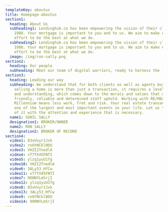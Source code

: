 ```yaml
---
templateKey: aboutus
title: Homepage-aboutus
section1:
  heading: About Us
  subheading1: Lendinghub.ca has been empowering the vision of their clients since
    1988. Your mortgage is important to you and to us. We aim to make every
    effort to be the best at what we do.
  subheading2: Lendinghub.ca has been empowering the vision of their clients since
    1988. Your mortgage is important to you and to us. We aim to make every
    effort to be the best at what we do.
  image: /img/ron-sally.png
section2:
  heading: Our people
  subheading: Meet our team of digital warriors, ready to harness the force for good.
section3:
  heading: Leading our way
  subheading: We understand that for both clients as well as agents buying or
    selling a home is more than just a transaction, it requires a level of trust
    and understanding, which comes down to the morals and values that our
    friendly, reliable and determined staff uphold. Working with RE/MAX
    Millennium means less work, fret and risk. Your real estate transaction is
    one of the largest and most important events in your life. Let us take care
    of it with the attention and experience that is necessary.
  name1: SUNIL SALLY
  designation1: BROKER/OWNER
  name2: RON SALLY
  designation2: BROKER OF RECORD
section4:
  video1: 83xUvyr1Jxk
  video2: roUtNCkl0OU
  video3: VHZI2TnedlA
  video4: vT7fX45FNTI
  video5: ylzq1yuU1Tg
  video10: VHZI2TnedlA
  video6: 3ALy53_HfCw
  video11: vT7fX45FNTI
  video7: 9O0NYLmSrjI
  video12: ylzq1yuU1Tg
  video8: 83xUvyr1Jxk
  video13: 3ALy53_HfCw
  video9: roUtNCkl0OU
  video14: 9O0NYLmSrjI
---
```

